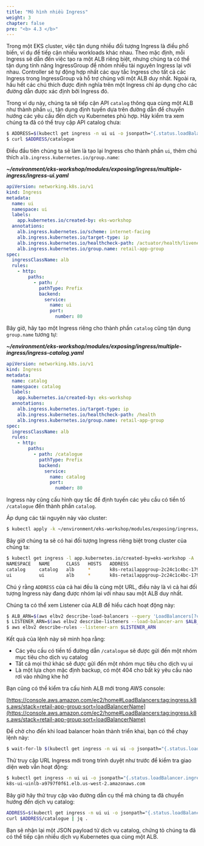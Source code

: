 ```yaml
---
title: "Mô hình nhiều Ingress"
weight: 3
chapter: false
pre: "<b> 4.3 </b>"
---
```


Trong một EKS cluster, việc tận dụng nhiều đối tượng Ingress là điều phổ biến, ví dụ để tiếp cận nhiều workloads khác nhau. Theo mặc định, mỗi Ingress sẽ dẫn đến việc tạo ra một ALB riêng biệt, nhưng chúng ta có thể tận dụng tính năng IngressGroup để nhóm nhiều tài nguyên Ingress lại với nhau. Controller sẽ tự động hợp nhất các quy tắc Ingress cho tất cả các Ingress trong IngressGroup và hỗ trợ chúng với một ALB duy nhất. Ngoài ra, hầu hết các chú thích được định nghĩa trên một Ingress chỉ áp dụng cho các đường dẫn được xác định bởi Ingress đó.

Trong ví dụ này, chúng ta sẽ tiếp cận API `catalog` thông qua cùng một ALB như thành phần `ui`, tận dụng định tuyến dựa trên đường dẫn để chuyển hướng các yêu cầu đến dịch vụ Kubernetes phù hợp. Hãy kiểm tra xem chúng ta đã có thể truy cập API catalog chưa:

```bash expectError=true
$ ADDRESS=$(kubectl get ingress -n ui ui -o jsonpath="{.status.loadBalancer.ingress[*].hostname}{'\n'}")
$ curl $ADDRESS/catalogue
```

Điều đầu tiên chúng ta sẽ làm là tạo lại Ingress cho thành phần `ui`, thêm chú thích `alb.ingress.kubernetes.io/group.name`:

**_~/environment/eks-workshop/modules/exposing/ingress/multiple-ingress/ingress-ui.yaml_**
```yaml
apiVersion: networking.k8s.io/v1
kind: Ingress
metadata:
  name: ui
  namespace: ui
  labels:
    app.kubernetes.io/created-by: eks-workshop
  annotations:
    alb.ingress.kubernetes.io/scheme: internet-facing
    alb.ingress.kubernetes.io/target-type: ip
    alb.ingress.kubernetes.io/healthcheck-path: /actuator/health/liveness
    alb.ingress.kubernetes.io/group.name: retail-app-group
spec:
  ingressClassName: alb
  rules:
    - http:
        paths:
          - path: /
            pathType: Prefix
            backend:
              service:
                name: ui
                port:
                  number: 80
```

Bây giờ, hãy tạo một Ingress riêng cho thành phần `catalog` cũng tận dụng `group.name` tương tự:

**_~/environment/eks-workshop/modules/exposing/ingress/multiple-ingress/ingress-catalog.yaml_**
```yaml
apiVersion: networking.k8s.io/v1
kind: Ingress
metadata:
  name: catalog
  namespace: catalog
  labels:
    app.kubernetes.io/created-by: eks-workshop
  annotations:
    alb.ingress.kubernetes.io/target-type: ip
    alb.ingress.kubernetes.io/healthcheck-path: /health
    alb.ingress.kubernetes.io/group.name: retail-app-group
spec:
  ingressClassName: alb
  rules:
    - http:
        paths:
          - path: /catalogue
            pathType: Prefix
            backend:
              service:
                name: catalog
                port:
                  number: 80
```

Ingress này cũng cấu hình quy tắc để định tuyến các yêu cầu có tiền tố `/catalogue` đến thành phần `catalog`.

Áp dụng các tài nguyên này vào cluster:

```bash timeout=180 hook=add-ingress hookTimeout=430
$ kubectl apply -k ~/environment/eks-workshop/modules/exposing/ingress/multiple-ingress
```

Bây giờ chúng ta sẽ có hai đối tượng Ingress riêng biệt trong cluster của chúng ta:

```bash
$ kubectl get ingress -l app.kubernetes.io/created-by=eks-workshop -A
NAMESPACE   NAME      CLASS   HOSTS   ADDRESS                                                              PORTS   AGE
catalog     catalog   alb     *       k8s-retailappgroup-2c24c1c4bc-17962260.us-west-2.elb.amazonaws.com   80      2m21s
ui          ui        alb     *       k8s-retailappgroup-2c24c1c4bc-17962260.us-west-2.elb.amazonaws.com   80      2m21s
```

Chú ý rằng `ADDRESS` của cả hai đều là cùng một URL, điều này là vì cả hai đối tượng Ingress này đang được nhóm lại với nhau sau một ALB duy nhất.

Chúng ta có thể xem Listener của ALB để hiểu cách hoạt động này:

```bash
$ ALB_ARN=$(aws elbv2 describe-load-balancers --query 'LoadBalancers[?contains(LoadBalancerName, `k8s-retailappgroup`) == `true`].LoadBalancerArn' | jq -r '.[0]')
$ LISTENER_ARN=$(aws elbv2 describe-listeners --load-balancer-arn $ALB_ARN | jq -r '.Listeners[0].ListenerArn')
$ aws elbv2 describe-rules --listener-arn $LISTENER_ARN
```

Kết quả của lệnh này sẽ minh họa rằng:

- Các yêu cầu có tiền tố đường dẫn `/catalogue` sẽ được gửi đến một nhóm mục tiêu cho dịch vụ catalog
- Tất cả mọi thứ khác sẽ được gửi đến một nhóm mục tiêu cho dịch vụ ui
- Là một lựa chọn mặc định backup, có một 404 cho bất kỳ yêu cầu nào rơi vào những khe hở

Bạn cũng có thể kiểm tra cấu hình ALB mới trong AWS console:

[https://console.aws.amazon.com/ec2/home#LoadBalancers:tag:ingress.k8s.aws/stack=retail-app-group;sort=loadBalancerName](https://console.aws.amazon.com/ec2/home#LoadBalancers:tag:ingress.k8s.aws/stack=retail-app-group;sort=loadBalancerName)

Để chờ cho đến khi load balancer hoàn thành triển khai, bạn có thể chạy lệnh này:

```bash
$ wait-for-lb $(kubectl get ingress -n ui ui -o jsonpath="{.status.loadBalancer.ingress[*].hostname}{'\n'}")
```

Thử truy cập URL Ingress mới trong trình duyệt như trước để kiểm tra giao diện web vẫn hoạt động:

```bash
$ kubectl get ingress -n ui ui -o jsonpath="{.status.loadBalancer.ingress[*].hostname}{'\n'}"
k8s-ui-uinlb-a9797f0f61.elb.us-west-2.amazonaws.com
```

Bây giờ hãy thử truy cập vào đường dẫn cụ thể mà chúng ta đã chuyển hướng đến dịch vụ catalog:

```bash
ADDRESS=$(kubectl get ingress -n ui ui -o jsonpath="{.status.loadBalancer.ingress[*].hostname}{'\n'}")
curl $ADDRESS/catalogue | jq .

```

Bạn sẽ nhận lại một JSON payload từ dịch vụ catalog, chứng tỏ chúng ta đã có thể tiếp cận nhiều dịch vụ Kubernetes qua cùng một ALB.